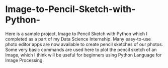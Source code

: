# Image-to-Pencil-Sketch-with-Python-
Here is a sample project, Image to Pencil Sketch with Python which I completed as a part of my Data Science Internship. 
Many easy-to-use photo editor apps are now available to create pencil sketches of our photos. Some very basic commands are used here to plot the pencil sketch of an Image, which I think will be useful for beginners using Python Language for Image Processing.
